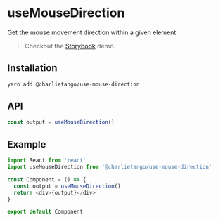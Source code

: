 # useMouseDirection

Get the mouse movement direction within a given element.

> Checkout the [Storybook](https://ct-hooks.netlify.com/?path=/story/usemousedirection--readme) demo.

## Installation

```sh
yarn add @charlietango/use-mouse-direction
```

## API

```js
const output = useMouseDirection()
```

## Example

```js
import React from 'react'
import useMouseDirection from '@charlietango/use-mouse-direction'

const Component = () => {
  const output = useMouseDirection()
  return <div>{output}</div>
}

export default Component
```
